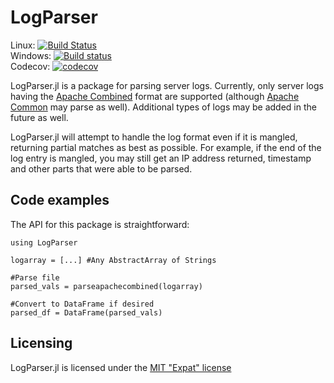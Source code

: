 # LogParser

Linux: [![Build Status](https://travis-ci.org/randyzwitch/LogParser.jl.svg?branch=master)](https://travis-ci.org/randyzwitch/LogParser.jl) </br>
Windows: [![Build status](https://ci.appveyor.com/api/projects/status/j33i3qtdnpqwjwfk?svg=true)](https://ci.appveyor.com/project/randyzwitch/logparser-jl) </br>
Codecov: [![codecov](https://codecov.io/gh/randyzwitch/LogParser.jl/branch/master/graph/badge.svg)](https://codecov.io/gh/randyzwitch/LogParser.jl) </br>

LogParser.jl is a package for parsing server logs. Currently, only server logs having the [Apache Combined](http://httpd.apache.org/docs/2.2/logs.html#combined) format are supported (although [Apache Common](http://httpd.apache.org/docs/2.2/logs.html#common) may parse as well). Additional types of logs may be added in the future as well.

LogParser.jl will attempt to handle the log format even if it is mangled, returning partial matches as best as possible. For example, if the end of the log entry is mangled, you may still get an IP address returned, timestamp and other parts that were able to be parsed.

## Code examples

The API for this package is straightforward:

	using LogParser

	logarray = [...] #Any AbstractArray of Strings

	#Parse file
	parsed_vals = parseapachecombined(logarray)

	#Convert to DataFrame if desired
	parsed_df = DataFrame(parsed_vals)

## Licensing

LogParser.jl is licensed under the [MIT "Expat" license](https://github.com/randyzwitch/LogParser.jl/blob/master/LICENSE.md)
